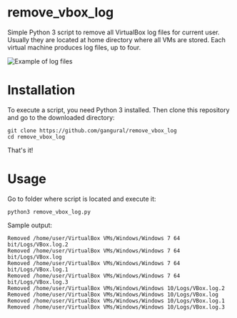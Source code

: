 # remove_vbox_log
Simple Python 3 script to remove all VirtualBox log files for current user. Usually they are located at home directory where all VMs are stored. Each virtual machine produces log files, up to four.

![Example of log files](https://i.imgur.com/zOA5u7e.png)

# Installation
To execute a script, you need Python 3 installed.
Then clone this repository and go to the downloaded directory:

    git clone https://github.com/gangural/remove_vbox_log
    cd remove_vbox_log

That's it!

# Usage
Go to folder where script is located and execute it:

`python3 remove_vbox_log.py`

Sample output:

    Removed /home/user/VirtualBox VMs/Windows/Windows 7 64 bit/Logs/VBox.log.2
    Removed /home/user/VirtualBox VMs/Windows/Windows 7 64 bit/Logs/VBox.log
    Removed /home/user/VirtualBox VMs/Windows/Windows 7 64 bit/Logs/VBox.log.1
    Removed /home/user/VirtualBox VMs/Windows/Windows 7 64 bit/Logs/VBox.log.3
    Removed /home/user/VirtualBox VMs/Windows/Windows 10/Logs/VBox.log.2
    Removed /home/user/VirtualBox VMs/Windows/Windows 10/Logs/VBox.log
    Removed /home/user/VirtualBox VMs/Windows/Windows 10/Logs/VBox.log.1
    Removed /home/user/VirtualBox VMs/Windows/Windows 10/Logs/VBox.log.3
